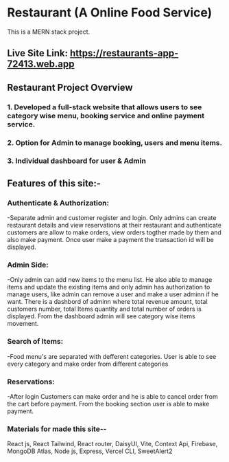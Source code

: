 # Restaurant (A Online Food Service)
This is a MERN stack project.
## Live Site Link: https://restaurants-app-72413.web.app

## Restaurant Project Overview
### 1. Developed a full-stack website that allows users to see category wise menu, booking service and online payment service.
### 2. Option for Admin to manage booking, users and menu items.
### 3. Individual dashboard for user & Admin

## Features of this site:-
### Authenticate & Authorization: 
-Separate admin and customer register and login. Only admins can create restaurant details and view reservations at their restaurant and authenticate customers are allow to make orders, view orders togther made by them and also make payment. Once user make a payment the transaction id will be displayed.

### Admin Side: 
-Only admin can add new items to the menu list. He also able to manage items and update the existing items and only admin has authorization to manage users, like admin can remove a user and make a user adminn if he want. There is a dashbord of adminn where total revenue amount, total customers number, total Items quantity and total number of orders is displayed. From the dashboard admin will see category wise items movement.

### Search of Items: 
-Food menu's are separated with defferent categories. User is able to see every category and make order from different categories

### Reservations: 
-After login Customers can make order and he is able to cancel order from the cart before payment. From the booking section user is able to make payment.


### Materials for made this site--
React js,
React Tailwind,
React router,
DaisyUI,
Vite,
Context Api,
Firebase,
MongoDB Atlas,
Node js,
Express,
Vercel CLI,
SweetAlert2



